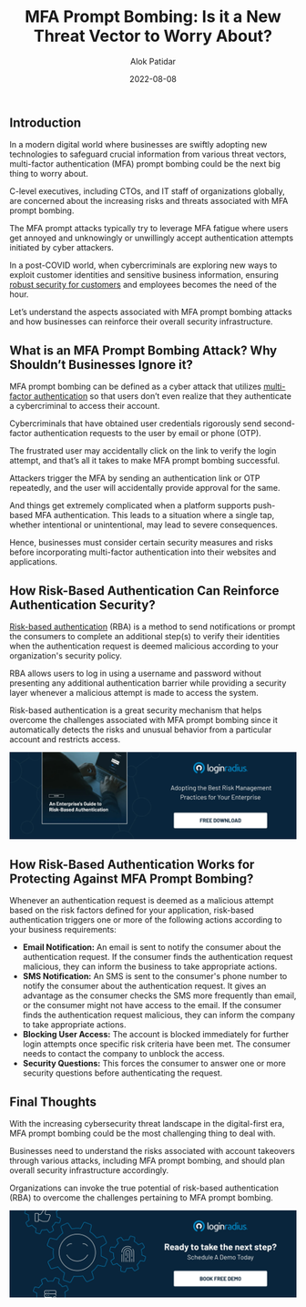 ﻿---
title: "MFA Prompt Bombing: Is it a New Threat Vector to Worry About?"
date: "2022-08-08"
coverImage: "mfa-prompt.webp"
tags: ["MFA", "risk-based authentication", "user access"]
author: "Alok Patidar"
description: "The MFA prompt attacks typically leverage MFA fatigue, where users get annoyed and unknowingly or unwillingly accept authentication attempts initiated by cyber attackers. This post uncovers the aspects associated with MFA prompt bombing attacks and how businesses can reinforce their overall security infrastructure."
metatitle: "MFA Prompt Bombing: What Businesses Should Know?"
metadescription: "MFA prompt bombing is a cybersecurity threat that can cause severe damage to organizations. This blog explains what businesses should know about MFA prompt bombing."
---

## Introduction

In a modern digital world where businesses are swiftly adopting new technologies to safeguard crucial information from various threat vectors, multi-factor authentication (MFA) prompt bombing could be the next big thing to worry about. 

C-level executives, including CTOs, and IT staff of organizations globally, are concerned about the increasing risks and threats associated with MFA prompt bombing. 

The MFA prompt attacks typically try to leverage MFA fatigue where users get annoyed and unknowingly or unwillingly accept authentication attempts initiated by cyber attackers. 

In a post-COVID world, when cybercriminals are exploring new ways to exploit customer identities and sensitive business information, ensuring [robust security for customers](https://www.loginradius.com/blog/growth/how-businesses-approach-customer-security/) and employees becomes the need of the hour. 

Let’s understand the aspects associated with MFA prompt bombing attacks and how businesses can reinforce their overall security infrastructure.


## What is an MFA Prompt Bombing Attack? Why Shouldn’t Businesses Ignore it? 

MFA prompt bombing can be defined as a cyber attack that utilizes [multi-factor authentication](https://www.loginradius.com/blog/identity/what-is-multi-factor-authentication/) so that users don’t even realize that they authenticate a cybercriminal to access their account. 

Cybercriminals that have obtained user credentials rigorously send second-factor authentication requests to the user by email or phone (OTP). 

The frustrated user may accidentally click on the link to verify the login attempt, and that’s all it takes to make MFA prompt bombing successful. 

Attackers trigger the MFA by sending an authentication link or OTP repeatedly, and the user will accidentally provide approval for the same. 

And things get extremely complicated when a platform supports push-based MFA authentication. This leads to a situation where a single tap, whether intentional or unintentional, may lead to severe consequences. 

Hence, businesses must consider certain security measures and risks before incorporating multi-factor authentication into their websites and applications. 


## How Risk-Based Authentication Can Reinforce Authentication Security?

[Risk-based authentication](https://www.loginradius.com/blog/identity/risk-based-authentication/) (RBA) is a method to send notifications or prompt the consumers to complete an additional step(s) to verify their identities when the authentication request is deemed malicious according to your organization's security policy. 

RBA allows users to log in using a username and password without presenting any additional authentication barrier while providing a security layer whenever a malicious attempt is made to access the system.

Risk-based authentication is a great security mechanism that helps overcome the challenges associated with MFA prompt bombing since it automatically detects the risks and unusual behavior from a particular account and restricts access. 

[![GD-to-RBA](GD-to-RBA.webp)](https://www.loginradius.com/resource/an-enterprises-guide-to-risk-based-authentication/)


## How Risk-Based Authentication Works for Protecting Against MFA Prompt Bombing? 

Whenever an authentication request is deemed as a malicious attempt based on the risk factors defined for your application, risk-based authentication triggers one or more of the following actions according to your business requirements:



* **Email Notification:** An email is sent to notify the consumer about the authentication request. If the consumer finds the authentication request malicious, they can inform the business to take appropriate actions.
* **SMS Notification:** An SMS is sent to the consumer's phone number to notify the consumer about the authentication request. It gives an advantage as the consumer checks the SMS more frequently than email, or the consumer might not have access to the email. If the consumer finds the authentication request malicious, they can inform the company to take appropriate actions.
* **Blocking User Access:** The account is blocked immediately for further login attempts once specific risk criteria have been met. The consumer needs to contact the company to unblock the access.
* **Security Questions:** This forces the consumer to answer one or more security questions before authenticating the request.


## Final Thoughts 

With the increasing cybersecurity threat landscape in the digital-first era, MFA prompt bombing could be the most challenging thing to deal with. 

Businesses need to understand the risks associated with account takeovers through various attacks, including MFA prompt bombing, and should plan overall security infrastructure accordingly. 

Organizations can invoke the true potential of risk-based authentication (RBA) to overcome the challenges pertaining to MFA prompt bombing. 


[![book-a-demo-loginradius](../../assets/book-a-demo-loginradius.webp)](https://www.loginradius.com/contact-us?utm_source=blog&utm_medium=web&utm_campaign=mfa-prompt-bombing-businesses)

